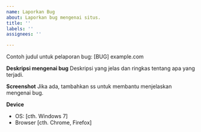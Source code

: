 ```yaml
---
name: Laporkan Bug
about: Laporkan bug mengenai situs.
title: ''
labels: ''
assignees: ''

---
```


Contoh judul untuk pelaporan bug: [BUG] example.com

**Deskripsi mengenai bug**
Deskripsi yang jelas dan ringkas tentang apa yang terjadi.

**Screenshot**
Jika ada, tambahkan ss untuk membantu menjelaskan mengenai bug.

**Device**
 - OS: [cth. Windows 7]
 - Browser [cth. Chrome, Firefox]
